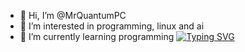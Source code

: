 - 👋 Hi, I’m @MrQuantumPC
- 👀 I’m interested in programming, linux and ai
- 🌱 I’m currently learning programming
<a href="https://git.io/typing-svg"><img src="https://readme-typing-svg.demolab.com?font=Fira+Code&size=40&pause=1000&width=435&height=30&lines=I like cats;Cats like me;Lets wipe out humanity" alt="Typing SVG" /></a>


<!---
MrQuantumPC/MrQuantumPC is a ✨ special ✨ repository because its `README.md` (this file) appears on your GitHub profile.
You can click the Preview link to take a look at your changes.
--->
